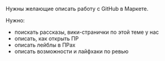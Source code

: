 Нужны желающие описать работу с GitHub в Маркете.

Нужно:
- поискать рассказы, вики-странички по этой теме у нас
- описать, как открыть ПР
- описать лейблы в ПРах
- описать возможности и лайфхаки по ревью
